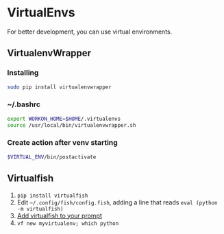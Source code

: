 # VirtualEnvs

For better development, you can use virtual environments.

## VirtualenvWrapper

### Installing

```bash
sudo pip install virtualenvwrapper
```

### ~/.bashrc

```bash
export WORKON_HOME=$HOME/.virtualenvs
source /usr/local/bin/virtualenvwrapper.sh
```

### Create action after venv starting

```bash
$VIRTUAL_ENV/bin/postactivate
```

## Virtualfish

1. `pip install virtualfish`
2. Edit `~/.config/fish/config.fish`, adding a line that reads `eval (python -m virtualfish)`
3. [Add virtualfish to your prompt](http://virtualfish.readthedocs.org/en/latest/install.html#customizing-your-fish-prompt)
4. `vf new myvirtualenv; which python`
